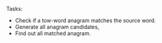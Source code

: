 Tasks:
* Check if a tow-word anagram matches the source word.
* Generate all anagram candidates,
* Find out all matched anagram.